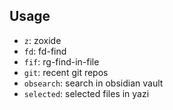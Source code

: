 ## Usage

- `z`: zoxide
- `fd`: fd-find
- `fif`: rg-find-in-file
- `git`: recent git repos
- `obsearch`: search in obsidian vault
- `selected`: selected files in yazi
